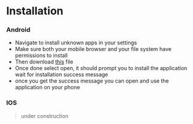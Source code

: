 # Installation
### Android
* Navigate to install unknown apps in your settings
* Make sure both your mobile browser and your file system have permissions to install
* Then download [this](https://github.com/Phlank/AccutechBudgetingApp/releases/download/0.5.0/app-release.apk) file
* Once done select open, it should prompt you to install the application wait for installation success message
* once you get the success message you can open and use the application on your phone
### IOS
> under construction
